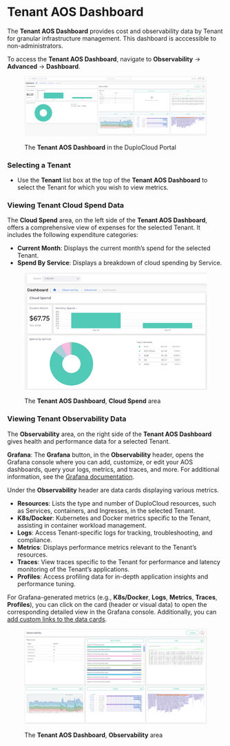 # Tenant AOS Dashboard

The **Tenant AOS Dashboard** provides cost and observability data by Tenant for granular infrastructure management. This dashboard is acccessible to non-administrators.&#x20;

To access the **Tenant AOS Dashboard**, navigate to **Observability** -> **Advanced** -> **Dashboard**.

<figure><img src="../../../.gitbook/assets/Te.png" alt=""><figcaption><p>The <strong>Tenant AOS Dashboard</strong> in the DuploCloud Portal</p></figcaption></figure>

### Selecting a Tenant

* Use the **Tenant** list box at the top of the **Tenant AOS Dashboard** to select the Tenant for which you wish to view metrics.

### Viewing Tenant Cloud Spend Data

The **Cloud Spend** area, on the left side of the **Tenant AOS Dashboard**, offers a comprehensive view of expenses for the selected Tenant. It includes the following expenditure categories:

* **Current Month**: Displays the current month’s spend for the selected Tenant.
* **Spend By Service**: Displays a breakdown of cloud spending by Service.

<div align="left">

<figure><img src="../../../.gitbook/assets/tenant cloud spend.png" alt="" width="560"><figcaption><p>The <strong>Tenant AOS Dashboard</strong>, <strong>Cloud Spend</strong> area</p></figcaption></figure>

</div>

### Viewing Tenant Observability Data

The **Observability** area, on the right side of the **Tenant AOS Dashboard** gives health and performance data for a selected Tenant.&#x20;

**Grafana**: The **Grafana** button, in the **Observability** header, opens the Grafana console where you can add, customize, or edit your AOS dashboards, query your logs, metrics, and traces, and more. For additional information, see the [Grafana documentation](https://grafana.com/docs/grafana/latest/).&#x20;

Under the **Observability** header are data cards displaying various metrics.

* **Resources**: Lists the type and number of DuploCloud resources, such as Services, containers, and Ingresses, in the selected Tenant.&#x20;
* **K8s/Docker**: Kubernetes and Docker metrics specific to the Tenant, assisting in container workload management.
* **Logs**: Access Tenant-specific logs for tracking, troubleshooting, and compliance.
* **Metrics**: Displays performance metrics relevant to the Tenant’s resources.
* **Traces**: View traces specific to the Tenant for performance and latency monitoring of the Tenant’s applications.
* **Profiles**: Access profiling data for in-depth application insights and performance tuning.

For Grafana-generated metrics (e.g., **K8s/Docker**, **Logs**, **Metrics**, **Traces**, **Profiles**), you can click on the card (header or visual data) to open the corresponding detailed view in the Grafana console. Additionally, you can [add custom links to the data cards](tenant-aos-dashboard.md#adding-custom-links-to-aos-dashboards).&#x20;

<div align="left">

<figure><img src="../../../.gitbook/assets/Tenant Observability.png" alt="" width="563"><figcaption><p>The <strong>Tenant AOS Dashboard</strong>, <strong>Observability</strong> area</p></figcaption></figure>

</div>

##
